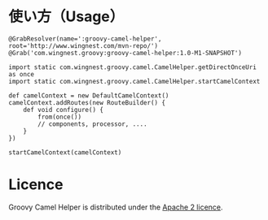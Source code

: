 使い方（Usage）
=====

```
@GrabResolver(name=':groovy-camel-helper', root='http://www.wingnest.com/mvn-repo/')
@Grab('com.wingnest.groovy:groovy-camel-helper:1.0-M1-SNAPSHOT')

import static com.wingnest.groovy.camel.CamelHelper.getDirectOnceUri as once
import static com.wingnest.groovy.camel.CamelHelper.startCamelContext

def camelContext = new DefaultCamelContext()
camelContext.addRoutes(new RouteBuilder() {
    def void configure() {
        from(once())
        // components, processor, ....
    }
})

startCamelContext(camelContext)
```

Licence
========
Groovy Camel Helper is distributed under the [Apache 2 licence](http://www.apache.org/licenses/LICENSE-2.0.html).
 
